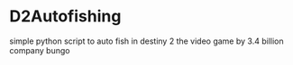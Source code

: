 # D2Autofishing
simple python script to auto fish in destiny 2 the video game by 3.4 billion company bungo
